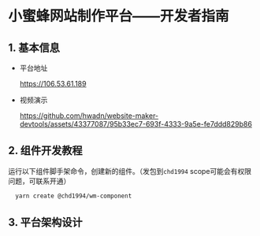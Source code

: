 # 小蜜蜂网站制作平台——开发者指南

## 1. 基本信息

* 平台地址

  <a href="https://106.53.61.189" target="_blank">https://106.53.61.189</a>


* 视频演示

  https://github.com/hwadn/website-maker-devtools/assets/43377087/95b33ec7-693f-4333-9a5e-fe7ddd829b86

## 2. 组件开发教程

  运行以下组件脚手架命令，创建新的组件。（发包到`chd1994` scope可能会有权限问题，可联系开通）

```sh
  yarn create @chd1994/wm-component
```

## 3. 平台架构设计



